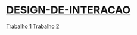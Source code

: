 # [DESIGN-DE-INTERACAO](https://rafampinheiro.github.io/DESIGN-DE-INTERACAO/)

[Trabalho 1](https://rafampinheiro.github.io/DESIGN-DE-INTERACAO/Trab1/index.html)
[Trabalho 2](https://rafampinheiro.github.io/DESIGN-DE-INTERACAO/Trab2/index.html)